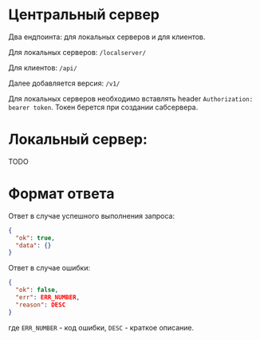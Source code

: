 # Центральный сервер
Два ендпоинта: для локальных серверов и для клиентов.

Для локальных серверов: `/localserver/`

Для клиентов: `/api/`

Далее добавляется версия: `/v1/`

Для локальных серверов необходимо вставлять header `Authorization: bearer token`. Токен берется при создании сабсервера.


# Локальный сервер:
TODO

# Формат ответа
Ответ в случае успешного выполнения запроса:
```json
{
  "ok": true,
  "data": {}
}
```
Ответ в случае ошибки:
```json
{
  "ok": false,
  "err": ERR_NUMBER,
  "reason": DESC
}
```
где `ERR_NUMBER` - код ошибки, `DESC` - краткое описание.
